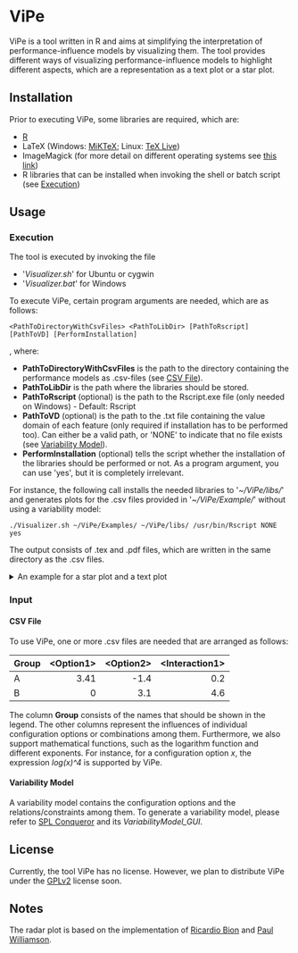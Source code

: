 # ViPe

ViPe is a tool written in R and aims at simplifying the interpretation of performance-influence models by visualizing them.
The tool provides different ways of visualizing performance-influence models to highlight different aspects, which are a representation as a text plot or a star plot.

## Installation

Prior to executing ViPe, some libraries are required, which are:
* [R](https://www.r-project.org/)
* LaTeX (Windows: [MiKTeX](https://miktex.org/); Linux: [TeX Live](https://www.tug.org/texlive/))
* ImageMagick (for more detail on different operating systems see [this link](https://ropensci.org/blog/2016/08/23/z-magick-release/))
* R libraries that can be installed when invoking the shell or batch script (see [Execution](#execution))

## Usage

### Execution

The tool is executed by invoking the file
* '*Visualizer.sh*' for Ubuntu or cygwin
* '*Visualizer.bat*' for Windows

To execute ViPe, certain program arguments are needed, which are as follows:
```
<PathToDirectoryWithCsvFiles> <PathToLibDir> [PathToRscript] [PathToVD] [PerformInstallation]
```
, where:
* **PathToDirectoryWithCsvFiles** is the path to the directory containing the performance models as .csv-files (see [CSV File](#csv-file)).
* **PathToLibDir** is the path where the libraries should be stored.
* **PathToRscript** (optional) is the path to the Rscript.exe file (only needed on Windows) - Default: Rscript
* **PathToVD** (optional) is the path to the .txt file containing the value domain of each feature (only required if installation has to be performed too). Can either be a valid path, or 'NONE' to indicate that no file exists (see [Variability Model](#variability-model)).
* **PerformInstallation** (optional) tells the script whether the installation of the libraries should be performed or not. As a program argument, you can use 'yes', but it is completely irrelevant.

For instance, the following call installs the needed libraries to '*~/ViPe/libs/*' and generates plots for the .csv files provided in '*~/ViPe/Example/*' without using a variability model:
```
./Visualizer.sh ~/ViPe/Examples/ ~/ViPe/libs/ /usr/bin/Rscript NONE yes
```
The output consists of .tex and .pdf files, which are written in the same directory as the .csv files.

<details>
<summary>
An example for a star plot and a text plot
</summary>
<center>
<img src="https://raw.githubusercontent.com/se-passau/ViPe/master/Examples/StarPlot.png" width="500">

<img src="https://raw.githubusercontent.com/se-passau/ViPe/master/Examples/TextPlot.png" width="500">
</center>
</details>

### Input

#### CSV File
To use ViPe, one or more .csv files are needed that are arranged as follows:

| Group         | &lt;Option1&gt;         | &lt;Option2&gt;  | &lt;Interaction1&gt; |
|:------------- |-------------:| -----:| -----:|
| A      | 3.41 | -1.4 | 0.2 |
| B      | 0 | 3.1 | 4.6 |

The column **Group** consists of the names that should be shown in the legend.
The other columns represent the influences of individual configuration options or combinations among them.
Furthermore, we also support mathematical functions, such as the logarithm function and different exponents.
For instance, for a configuration option *x*, the expression *log(x)^4* is supported by ViPe.

#### Variability Model

A variability model contains the configuration options and the relations/constraints among them.
To generate a variability model, please refer to [SPL Conqueror](https://github.com/se-passau/SPLConqueror) and its *VariabilityModel_GUI*.

## License

Currently, the tool ViPe has no license. However, we plan to distribute ViPe under the [GPLv2](https://www.gnu.org/licenses/old-licenses/gpl-2.0.en.html) license soon.

## Notes

The radar plot is based on the implementation of [Ricardio Bion](https://github.com/ricardo-bion/ggradar) and [Paul Williamson](http://rstudio-pubs-static.s3.amazonaws.com/5795_e6e6411731bb4f1b9cc7eb49499c2082.html).
